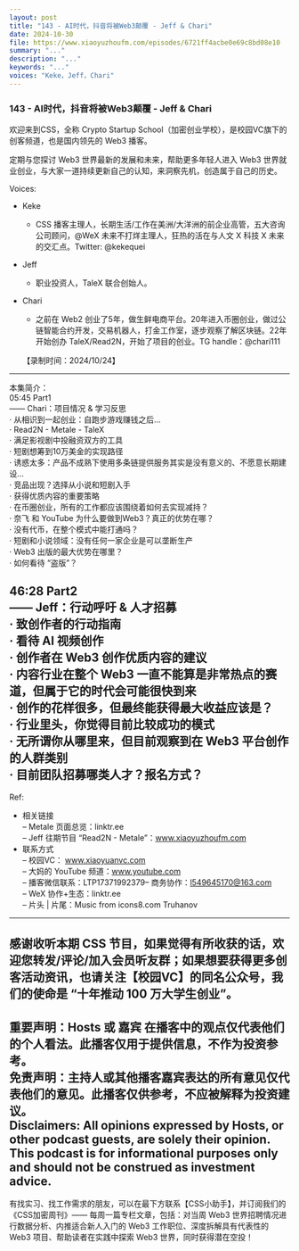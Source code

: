```yaml
---
layout: post
title: "143 - AI时代，抖音将被Web3颠覆 - Jeff & Chari"
date: 2024-10-30
file: https://www.xiaoyuzhoufm.com/episodes/6721ff4acbe0e69c8bd08e10
summary: "..."
description: "..."
keywords: "..."
voices: "Keke，Jeff，Chari"
---
```


### 143 - AI时代，抖音将被Web3颠覆 - Jeff & Chari

欢迎来到CSS，全称 Crypto Startup School（加密创业学校），是校园VC旗下的创客频道，也是国内领先的 Web3 播客。  

定期与您探讨 Web3 世界最新的发展和未来，帮助更多年轻人进入 Web3 世界就业创业，与大家一道持续更新自己的认知，来洞察先机，创造属于自己的历史。  

Voices:  

- Keke  
  + CSS 播客主理人，长期生活/工作在美洲/大洋洲的前企业高管，五大咨询公司顾问，@WeX 未来不打烊主理人，狂热的活在与人文 X 科技 X 未来的交汇点。Twitter: @kekequei  

- Jeff    
  + 职业投资人，TaleX 联合创始人。 

- Chari    
  + 之前在 Web2 创业了5年，做生鲜电商平台。20年进入币圈创业，做过公链智能合约开发，交易机器人，打金工作室，逐步观察了解区块链。22年开始创办 TaleX/Read2N，开始了项目的创业。TG handle：@chari111    

  【录制时间：2024/10/24】  
---------------------------------------------------  
本集简介：  
05:45 Part1  
—— Chari：项目情况 & 学习反思  
· 从相识到一起创业：自跑步游戏赚钱之后...  
· Read2N - Metale - TaleX  
· 满足影视剧中投融资双方的工具  
· 短剧想筹到10万美金的实现路径  
· 诱惑太多：产品不成熟下使用多条链提供服务其实是没有意义的、不愿意长期建设...  
· 竞品出现？选择从小说和短剧入手  
· 获得优质内容的重要策略  
· 在币圈创业，所有的工作都应该围绕着如何去实现减持？  
· 奈飞 和 YouTube 为什么要做到Web3？真正的优势在哪？  
· 没有代币，在整个模式中能打通吗？  
· 短剧和小说领域：没有任何一家企业是可以垄断生产  
· Web3 出版的最大优势在哪里？  
· 如何看待 “盗版”？  

46:28 Part2  
—— Jeff：行动呼吁 & 人才招募  
· 致创作者的行动指南  
· 看待 AI 视频创作  
· 创作者在 Web3 创作优质内容的建议  
· 内容行业在整个 Web3 一直不能算是非常热点的赛道，但属于它的时代会可能很快到来  
· 创作的花样很多，但最终能获得最大收益应该是？  
· 行业里头，你觉得目前比较成功的模式  
· 无所谓你从哪里来，但目前观察到在 Web3 平台创作的人群类别  
· 目前团队招募哪类人才？报名方式？  
---------------------------------------------------  
Ref:  
  + 相关链接  
– Metale 页面总览：linktr.ee  
– Jeff 往期节目 “Read2N - Metale”：www.xiaoyuzhoufm.com  
  + 联系方式  
– 校园VC： www.xiaoyuanvc.com  
– 大妈的 YouTube 频道：www.youtube.com  
– 播客微信联系：LTP17371992379– 商务协作：l549645170@163.com  
– WeX 协作+生态：linktr.ee  
– 片头 | 片尾：Music from icons8.com Truhanov  
---------------------------------------------------  
感谢收听本期 CSS 节目，如果觉得有所收获的话，欢迎您转发/评论/加入会员听友群；如果想要获得更多创客活动资讯，也请关注【校园VC】的同名公众号，我们的使命是 “十年推动 100 万大学生创业”。  
---------------------------------------------------  
重要声明：Hosts 或 嘉宾 在播客中的观点仅代表他们的个人看法。此播客仅用于提供信息，不作为投资参考。   
免责声明：主持人或其他播客嘉宾表达的所有意见仅代表他们的意见。此播客仅供参考，不应被解释为投资建议。  
Disclaimers: All opinions expressed by Hosts, or other podcast guests, are solely their opinion. This podcast is for informational purposes only and should not be construed as investment advice.  
---------------------------------------------------  
有找实习、找工作需求的朋友，可以在最下方联系【CSS小助手】，并订阅我们的《CSS加密周刊》—— 每周一篇专栏文章，包括：对当周 Web3 世界招聘情况进行数据分析、内推适合新人入门的 Web3 工作职位、深度拆解具有代表性的 Web3 项目、帮助读者在实践中探索 Web3 世界，同时获得潜在空投！

